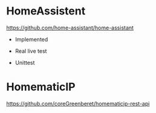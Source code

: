 # HomeAssistent
https://github.com/home-assistant/home-assistant

- Implemented


- Real live test


- Unittest






# HomematicIP
https://github.com/coreGreenberet/homematicip-rest-api
